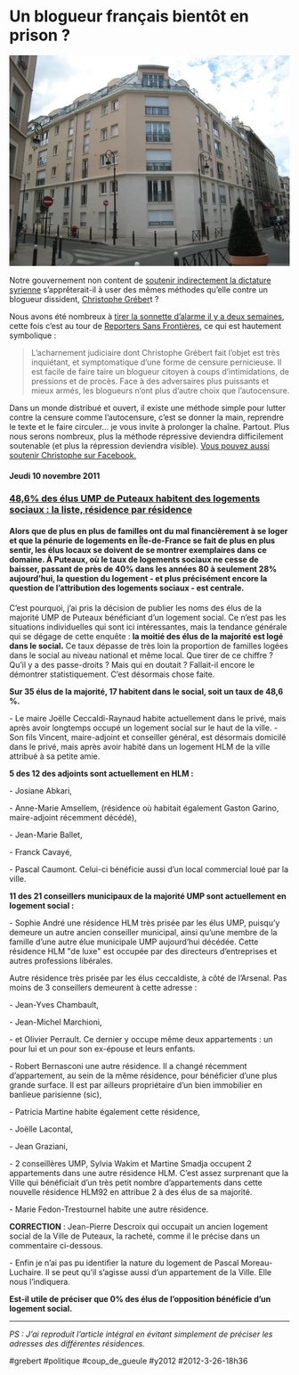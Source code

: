 # Un blogueur français bientôt en prison ? 

![](_i/puteaux1.webp)

Notre gouvernement non content de [soutenir indirectement la dictature syrienne](http://www.rue89.com/2012/02/27/le-made-france-numerique-pour-tuer-le-printemps-arabe-229609) s’apprêterait-il à user des mêmes méthodes qu’elle contre un blogueur dissident, [Christophe Gréber](http://www.monputeaux.com/)t ?

Nous avons été nombreux à [tirer la sonnette d’alarme il y a deux semaines](http://www.monputeaux.com/2012/03/monputeaux-menace-de-disparition.html), cette fois c’est au tour de [Reporters Sans Frontières](http://fr.rsf.org/france-apres-dix-ans-d-activite-le-blog-26-03-2012,42185.html), ce qui est hautement symbolique :

> L’acharnement judiciaire dont Christophe Grébert fait l’objet est très inquiétant, et symptomatique d’une forme de censure pernicieuse. Il est facile de faire taire un blogueur citoyen à coups d’intimidations, de pressions et de procès. Face à des adversaires plus puissants et mieux armés, les blogueurs n’ont plus d’autre choix que l’autocensure.

Dans un monde distribué et ouvert, il existe une méthode simple pour lutter contre la censure comme l’autocensure, c’est se donner la main, reprendre le texte et le faire circuler… je vous invite à prolonger la chaîne. Partout. Plus nous serons nombreux, plus la méthode répressive deviendra difficilement soutenable (et plus la répression deviendra visible). [Vous pouvez aussi soutenir Christophe sur Facebook.](http://www.facebook.com/messages/593122568)

#### Jeudi 10 novembre 2011

### [48,6% des élus UMP de Puteaux habitent des logements sociaux : la liste, résidence par résidence](http://www.monputeaux.com/2011/11/ump-logements.html)

#### Alors que de plus en plus de familles ont du mal financièrement à se loger et que la pénurie de logements en Île-de-France se fait de plus en plus sentir, les élus locaux se doivent de se montrer exemplaires dans ce domaine. À Puteaux, où le taux de logements sociaux ne cesse de baisser, passant de près de 40% dans les années 80 à seulement 28% aujourd’hui, la question du logement - et plus précisément encore la question de l’attribution des logements sociaux - est centrale.

C’est pourquoi, j’ai pris la décision de publier les noms des élus de la majorité UMP de Puteaux bénéficiant d’un logement social. Ce n’est pas les situations individuelles qui sont ici intéressantes, mais la tendance générale qui se dégage de cette enquête : **la moitié des élus de la majorité est logé dans le social.** Ce taux dépasse de très loin la proportion de familles logées dans le social au niveau national et même local. Que tirer de ce chiffre ? Qu’il y a des passe-droits ? Mais qui en doutait ? Fallait-il encore le démontrer statistiquement. C’est désormais chose faite.

**Sur 35 élus de la majorité, 17 habitent dans le social, soit un taux de 48,6 %.**

- Le maire Joëlle Ceccaldi-Raynaud habite actuellement dans le privé, mais après avoir longtemps occupé un logement social sur le haut de la ville. - Son fils Vincent, maire-adjoint et conseiller général, est désormais domicilé dans le privé, mais après avoir habité dans un logement HLM de la ville attribué à sa petite amie.

**5 des 12 des adjoints sont actuellement en HLM :**

- Josiane Abkari,

- Anne-Marie Amsellem, (résidence où habitait également Gaston Garino, maire-adjoint récemment décédé),

- Jean-Marie Ballet,

- Franck Cavayé,

- Pascal Caumont. Celui-ci bénéficie aussi d’un local commercial loué par la ville.

**11 des 21 conseillers municipaux de la majorité UMP sont actuellement en logement social :**

- Sophie André une résidence HLM très prisée par les élus UMP, puisqu’y demeure un autre ancien conseiller municipal, ainsi qu’une membre de la famille d’une autre élue municipale UMP aujourd’hui décédée. Cette résidence HLM "de luxe" est occupée par des directeurs d’entreprises et autres professions libérales.

Autre résidence très prisée par les élus ceccaldiste, à côté de l’Arsenal. Pas moins de 3 conseillers demeurent à cette adresse :

- Jean-Yves Chambault,

- Jean-Michel Marchioni,

- et Olivier Perrault. Ce dernier y occupe même deux appartements : un pour lui et un pour son ex-épouse et leurs enfants.

- Robert Bernasconi une autre résidence. Il a changé récemment d’appartement, au sein de la même résidence, pour bénéficier d’une plus grande surface. Il est par ailleurs propriétaire d’un bien immobilier en banlieue parisienne (sic),

- Patricia Martine habite également cette résidence,

- Joëlle Lacontal,

- Jean Graziani,

- 2 conseillères UMP, Sylvia Wakim et Martine Smadja occupent 2 appartements dans une autre résidence HLM. C’est assez surprenant que la Ville qui bénéficiait d’un très petit nombre d’appartements dans cette nouvelle résidence HLM92 en attribue 2 à des élus de sa majorité.

- Marie Fedon-Trestournel habite une autre résidence.

**CORRECTION** : Jean-Pierre Descroix qui occupait un ancien logement social de la Ville de Puteaux, la racheté, comme il le précise dans un commentaire ci-dessous.

- Enfin je n’ai pas pu identifier la nature du logement de Pascal Moreau-Luchaire. Il se peut qu’il s’agisse aussi d’un appartement de la Ville. Elle nous l’indiquera.

**Est-il utile de préciser que 0% des élus de l’opposition bénéficie d’un logement social.**

---

*PS : J’ai reproduit l’article intégral en évitant simplement de préciser les adresses des différentes résidences.*

#grebert #politique #coup_de_gueule #y2012 #2012-3-26-18h36
